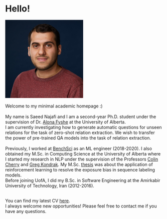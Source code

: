 # Hello!

<img src="./my_pic.jpeg" width="250" height="250">

Welcome to my minimal academic homepage :)
<br> <br>
My name is Saeed Najafi and I am a second-year Ph.D. student under the supervision of Dr. [Alona Fyshe](https://webdocs.cs.ualberta.ca/~alona/) at the University of Alberta.
<br>
I am currently investigating how to generate automatic questions for unseen relations for the task of zero-shot relation extraction. We wish to transfer the power of pre-trained QA models into the task of relation extraction.
<br> <br>
Previously, I worked at [BenchSci](https://www.benchsci.com/) as an ML engineer (2018-2020).
I also obtained my M.Sc. in Computing Science at the University of Alberta where I started my
research in NLP under the supervision of the Professors [Colin Cherry](https://sites.google.com/site/colinacherry/) and [Greg Kondrak](https://webdocs.cs.ualberta.ca/~kondrak/). My M.Sc. [thesis](https://github.com/SaeedNajafi/ac-tagger/blob/master/saeed-thesis-tosubmit.pdf) was about the application of reinforcement learning to resolve the exposure bias in sequence labeling models.
<br>
Before joining UofA, I did my B.Sc. in Software Engineering at the Amirkabir University of Technology, Iran (2012-2016).
<br> <br>

You can find my latest CV [here](https://github.com/SaeedNajafi/saeednajafi.github.io/blob/master/cv.pdf).
<br>
I always welcome new opportunities! Please feel free to contact me if you have any questions.
